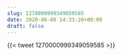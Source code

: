 ```yaml
---
slug: 1270000999349059585
date: 2020-06-08 14:33:28+00:00
draft: false
---
```


{{< tweet 1270000999349059585 >}}
